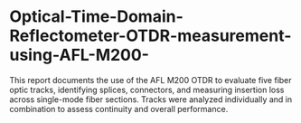 # Optical-Time-Domain-Reflectometer-OTDR-measurement-using-AFL-M200-
This report documents the use of the AFL M200 OTDR to evaluate five fiber optic tracks, identifying splices, connectors, and measuring insertion loss across single-mode fiber sections. Tracks were analyzed individually and in combination to assess continuity and overall performance.
